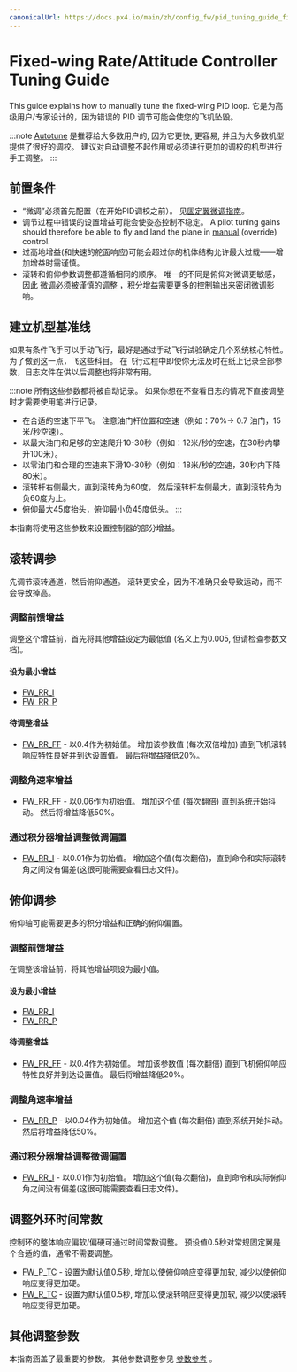 ```yaml
---
canonicalUrl: https://docs.px4.io/main/zh/config_fw/pid_tuning_guide_fixedwing
---
```


# Fixed-wing Rate/Attitude Controller Tuning Guide

This guide explains how to manually tune the fixed-wing PID loop. 它是为高级用户/专家设计的，因为错误的 PID 调节可能会使您的飞机坠毁。

:::note
[Autotune](../config/autotune.md) 是推荐给大多数用户的, 因为它更快, 更容易, 并且为大多数机型提供了很好的调校。 建议对自动调整不起作用或必须进行更加的调校的机型进行手工调整。
:::

## 前置条件

- “微调”必须首先配置（在开始PID调校之前）。 见[固定翼微调指南](../config_fw/trimming_guide_fixedwing.md)。
- 调节过程中错误的设置增益可能会使姿态控制不稳定。 A pilot tuning gains should therefore be able to fly and land the plane in [manual](../flight_modes_fw/manual.md) (override) control.
- 过高地增益(和快速的舵面响应)可能会超过你的机体结构允许最大过载――增加增益时需谨慎。
- 滚转和俯仰参数调整都遵循相同的顺序。 唯一的不同是俯仰对微调更敏感， 因此 [微调](../config_fw/trimming_guide_fixedwing.md)必须被谨慎的调整 ，积分增益需要更多的控制输出来密闭微调影响。

## 建立机型基准线

如果有条件飞手可以手动飞行，最好是通过手动飞行试验确定几个系统核心特性。 为了做到这一点，飞这些科目。 在飞行过程中即使你无法及时在纸上记录全部参数，日志文件在供以后调整也将非常有用。

:::note
所有这些参数都将被自动记录。 如果你想在不查看日志的情况下直接调整时才需要使用笔进行记录。

- 在合适的空速下平飞。 注意油门杆位置和空速（例如：70%-> 0.7 油门，15米/秒空速）。
- 以最大油门和足够的空速爬升10-30秒（例如：12米/秒的空速，在30秒内攀升100米）。
- 以零油门和合理的空速来下滑10-30秒（例如：18米/秒的空速，30秒内下降80米）。
- 滚转杆右侧最大，直到滚转角为60度， 然后滚转杆左侧最大，直到滚转角为负60度为止。
- 俯仰最大45度抬头，俯仰最小负45度低头。
:::

本指南将使用这些参数来设置控制器的部分增益。


## 滚转调参

先调节滚转通道，然后俯仰通道。 滚转更安全，因为不准确只会导致运动，而不会导致掉高。

### 调整前馈增益

调整这个增益前，首先将其他增益设定为最低值 (名义上为0.005, 但请检查参数文档)。

#### 设为最小增益

- [FW_RR_I](../advanced_config/parameter_reference.md#FW_RR_I)
- [FW_RR_P](../advanced_config/parameter_reference.md#FW_RR_P)


#### 待调整增益

- [FW_RR_FF](../advanced_config/parameter_reference.md#FW_RR_FF) - 以0.4作为初始值。 增加该参数值 (每次双倍增加) 直到飞机滚转响应特性良好并到达设置值。 最后将增益降低20%。

### 调整角速率增益

- [FW_RR_FF](../advanced_config/parameter_reference.md#FW_RR_P) - 以0.06作为初始值。 增加这个值 (每次翻倍) 直到系统开始抖动。 然后将增益降低50%。

### 通过积分器增益调整微调偏置

- [FW_RR_I](../advanced_config/parameter_reference.md#FW_RR_I) - 以0.01作为初始值。 增加这个值(每次翻倍)，直到命令和实际滚转角之间没有偏差(这很可能需要查看日志文件)。

## 俯仰调参

俯仰轴可能需要更多的积分增益和正确的俯仰偏置。

### 调整前馈增益

在调整该增益前，将其他增益项设为最小值。

#### 设为最小增益

- [FW_RR_I](../advanced_config/parameter_reference.md#FW_RR_I)
- [FW_RR_P](../advanced_config/parameter_reference.md#FW_RR_P)

#### 待调整增益

- [FW_PR_FF](../advanced_config/parameter_reference.md#FW_PR_FF) - 以0.4作为初始值。 增加该参数值 (每次翻倍) 直到飞机俯仰响应特性良好并到达设置值。 最后将增益降低20%。

### 调整角速率增益

- [FW_RR_P](../advanced_config/parameter_reference.md#FW_PR_P) - 以0.04作为初始值。 增加这个值 (每次翻倍) 直到系统开始抖动。 然后将增益降低50%。

### 通过积分器增益调整微调偏置

- [FW_RR_I](../advanced_config/parameter_reference.md#FW_PR_I) - 以0.01作为初始值。 增加这个值(每次翻倍)，直到命令和实际俯仰角之间没有偏差(这很可能需要查看日志文件)。


## 调整外环时间常数

控制环的整体响应偏软/偏硬可通过时间常数调整。 预设值0.5秒对常规固定翼是个合适的值，通常不需要调整。

- [FW_P_TC](../advanced_config/parameter_reference.md#FW_P_TC) - 设置为默认值0.5秒, 增加以使俯仰响应变得更加软, 减少以使俯仰响应变得更加硬。
- [FW_R_TC](../advanced_config/parameter_reference.md#FW_R_TC) - 设置为默认值0.5秒, 增加以使滚转响应变得更加软, 减少以使滚转响应变得更加硬。


## 其他调整参数

本指南涵盖了最重要的参数。 其他参数调整参见 [参数参考](../advanced_config/parameter_reference.md) 。
